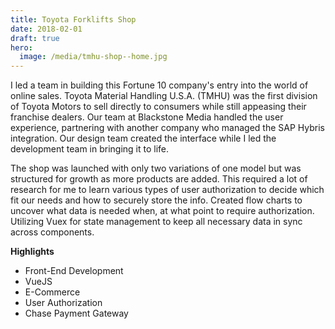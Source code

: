 ```yaml
---
title: Toyota Forklifts Shop
date: 2018-02-01
draft: true
hero:
  image: /media/tmhu-shop--home.jpg
---
```


I led a team in building this Fortune 10 company's entry into the world of online sales. Toyota Material Handling U.S.A. (TMHU) was the first division of Toyota Motors to sell directly to consumers while still appeasing their franchise dealers. Our team at Blackstone Media handled the user experience, partnering with another company who managed the SAP Hybris integration. Our design team created the interface while I led the development team in bringing it to life.

The shop was launched with only two variations of one model but was structured for growth as more products are added. This required a lot of research for me to learn various types of user authorization to decide which fit our needs and how to securely store the info. Created flow charts to uncover what data is needed when, at what point to require authorization. Utilizing Vuex for state management to keep all necessary data in sync across components.

**Highlights**

- Front-End Development
- VueJS
- E-Commerce
- User Authorization
- Chase Payment Gateway